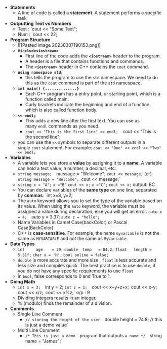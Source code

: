 - **Statements**
	- A line of code is called a **statement**. A statement performs a specific task
- **Outputting Text vs Numbers**
	- Text : `cout << "Some Text";
	- Num : `cout << 22;
- **Program Structure**
	- ![[Pasted image 20230307190153.png]]
	- **`#include<iostream>`**
		- First line of the code adds the **`<iostream>`** header to the program.
		- A header is a file that contains functions and commands.
		- The **`<iostream>`** header in C++ contains the `cout` command.
	- **`using namespace std;`**
		- this tells the program to use the `std` namespace. We need to do this as the `cout` command is part of the `std` namespace.
	- **`int main() {..............}`**
		- Each C++ program has a entry point, or starting point, which is a function called main.
		- Curly brackets indicate the beginning and end of a function. which is also called function body.
	- **`<< endl;`**
		- This adds a new line after the first text. You can use as many `endl` commands as you need.
		- `cout << "This is the first line" << endl; 
		    `cout << "This is the second line";
	- you can use the `<<` symbols to separate different outputs in a single `cout` statement. For example: `cout << "One" << endl << "Two" << endl;` 
- **Variables**
	- A variable lets you store a **value** by assigning it to a **name**. A variable can hold a text value, a number, a decimal, etc.
	- `string message; 
	    `message = "Welcome";
	    `cout << message;`
	    (or)
	    `string message = "Welcome";
	    `cout << message;`
	- `string x = "A";`
	    `x ="B"`
	    `cout << x;`
	    `x ="C";`
	    `cout << x;`
	    output: BC
	- You can declare variables of the **same type** on one line, separated by **commas**.
	    `int x=8, y=2; 
	- The `auto` keyword allows you to set the type of the variable based on its value. When using the `auto` keyword, the variable must be assigned a value during declaration, else you will get an error.
	    `auto x = 4; 
	    `auto y = 3.37; 
	    `auto z = "hello";`
	- Name Variables in Camel Case(backColor) or Pascal Case(BackColor)
	- C++ is **case-sensitive**. For example, the name `myvariable` is not the same as `MYVARIABLE` and not the same as `MyVariable`.
- **Data Types**
	- `int     age    = 29;`
	    `double  temp   = 84.2;`
	    `float   length = 5.31f;`
	    `char x = 'H';`
	    `bool online = false;`
	- `double` is more accurate and more size , `float` is less accurate and less size and compiles quick. The best practice is to use `double`, if you do not have any specific requirements to use `float`
	- in `bool`, false corresponds to 0 and True to 1.
- **Doing Math**
	- `int x = 3; 
	    `int y = 2; 
	    `int z = 1; 
	    `cout << x+y+z+x;`
	    `cout << x-y;`
	    `cout << x/z;`
	    `cout << x%z;`
	    o/p : 9
	- Dividing integers results in an integer. 
	- % (modulo) finds the remainder of a division.
- **Comments**
	- Single Line Comment
		- `// storing the height of the user 
		    `double height = 74.8; // this is just a demo value`
	- Multi Line Comment
		- `/* This is just a demo 
		    `program that outputs 
		    `a name */ 
		    `string name = "James";`